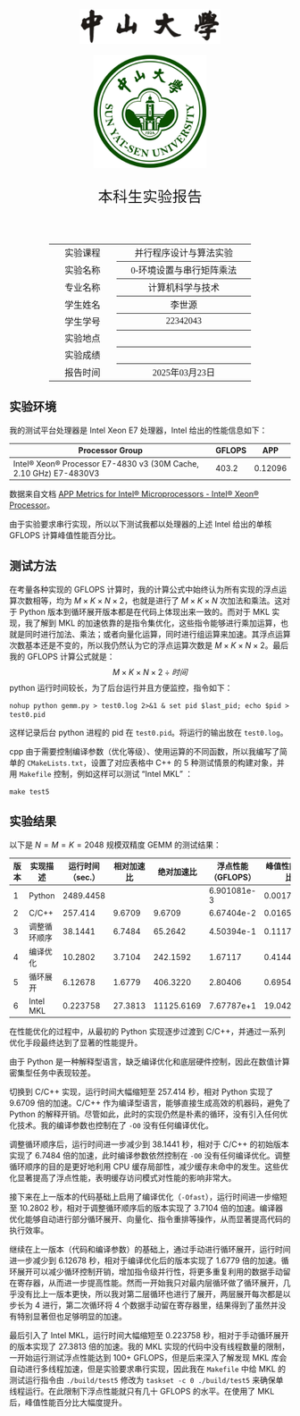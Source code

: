 <div class="cover" style="page-break-after:always;font-family:方正公文仿宋;width:100%;height:100%;border:none;margin: 0 auto;text-align:center;">
    <div style="width:50%;margin: 0 auto;height:0;padding-bottom:10%;">
        </br>
        <img src="../sysu-name.png" alt="校名" style="width:100%;"/>
    </div>
    </br></br>
    <div style="width:40%;margin: 0 auto;height:0;padding-bottom:40%;">
        <img src="../sysu.png" alt="校徽" style="width:100%;"/>
    </div>
		</br></br></br>
    <span style="font-family:华文黑体Bold;text-align:center;font-size:20pt;margin: 10pt auto;line-height:30pt;">本科生实验报告</span>
    </br>
    </br>
    <table style="border:none;text-align:center;width:72%;font-family:仿宋;font-size:14px; margin: 0 auto;">
    <tbody style="font-family:方正公文仿宋;font-size:12pt;">
        <tr style="font-weight:normal;"> 
            <td style="width:20%;text-align:center;">实验课程</td>
            <td style="width:40%;font-weight:normal;border-bottom: 1px solid;text-align:center;font-family:华文仿宋">并行程序设计与算法实验</td>
      </tr>
        <tr style="font-weight:normal;"> 
            <td style="width:20%;text-align:center;">实验名称</td>
            <td style="width:40%;font-weight:normal;border-bottom: 1px solid;text-align:center;font-family:华文仿宋">0-环境设置与串行矩阵乘法</td>
      </tr>
        <tr style="font-weight:normal;"> 
            <td style="width:20%;text-align:center;">专业名称</td>
            <td style="width:40%;font-weight:normal;border-bottom: 1px solid;text-align:center;font-family:华文仿宋">计算机科学与技术</td>
      </tr>
        <tr style="font-weight:normal;"> 
            <td style="width:20%;text-align:center;">学生姓名</td>
            <td style="width:40%;font-weight:normal;border-bottom: 1px solid;text-align:center;font-family:华文仿宋">李世源</td>
      </tr>
        <tr style="font-weight:normal;"> 
            <td style="width:20%;text-align:center;">学生学号</td>
            <td style="width:40%;font-weight:normal;border-bottom: 1px solid;text-align:center;font-family:华文仿宋">22342043</td>
      </tr>
        <tr style="font-weight:normal;"> 
            <td style="width:20%;text-align:center;">实验地点</td>
            <td style="width:40%;font-weight:normal;border-bottom: 1px solid;text-align:center;font-family:华文仿宋"></td>
      </tr>
        <tr style="font-weight:normal;"> 
            <td style="width:20%;text-align:center;">实验成绩</td>
            <td style="width:40%;font-weight:normal;border-bottom: 1px solid;text-align:center;font-family:华文仿宋"></td>
      </tr>
      <tr style="font-weight:normal;"> 
            <td style="width:20%;text-align:center;">报告时间</td>
            <td style="width:40%;font-weight:normal;border-bottom: 1px solid;text-align:center;font-family:华文仿宋">2025年03月23日</td>
      </tr>
    </tbody>              
    </table>
</div>


<!-- 注释语句：导出PDF时会在这里分页，使用 Typora Newsprint 主题放大 125% -->

## 实验环境

我的测试平台处理器是 Intel Xeon E7 处理器，Intel 给出的性能信息如下：

| Processor Group | GFLOPS | APP | 
|-----------------|--------|-----|
| Intel® Xeon® Processor E7-4830 v3 (30M Cache, 2.10 GHz) E7-4830V3 | 403.2 | 0.12096 |

数据来自文档 [APP Metrics for Intel® Microprocessors - Intel® Xeon® Processor](https://www.intel.com/content/www/us/en/content-details/840270/app-metrics-for-intel-microprocessors-intel-xeon-processor.html)。

由于实验要求串行实现，所以以下测试我都以处理器的上述 Intel 给出的单核 GFLOPS 计算峰值性能百分比。

## 测试方法

在考量各种实现的 GFLOPS 计算时，我的计算公式中始终认为所有实现的浮点运算次数相等，均为 $M\times K\times N\times 2$，也就是进行了 $M\times K\times N$ 次加法和乘法。这对于 Python 版本到循环展开版本都是在代码上体现出来一致的。而对于 MKL 实现，我了解到 MKL 的加速依靠的是指令集优化，这些指令能够进行乘加运算，也就是同时进行加法、乘法；或者向量化运算，同时进行组运算来加速。其浮点运算次数基本还是不变的，所以我仍然认为它的浮点运算次数是 $M\times K\times N\times 2$。最后我的 GFLOPS 计算公式就是：
$$
M\times K\times N\times 2\div 时间
$$
python 运行时间较长，为了后台运行并且方便监控，指令如下：

```shell
nohup python gemm.py > test0.log 2>&1 & set pid $last_pid; echo $pid > test0.pid
```

这样记录后台 python 进程的 pid 在 `test0.pid`。将运行的输出放在 `test0.log`。

cpp 由于需要控制编译参数（优化等级）、使用运算的不同函数，所以我编写了简单的 `CMakeLists.txt`，设置了对应表格中 C++ 的 5 种测试情景的构建对象，并用 `Makefile` 控制，例如这样可以测试 “Intel MKL” ：

```shell
make test5
```

## 实验结果

以下是 $N=M=K=2048$ 规模双精度 GEMM 的测试结果：

| 版本     | 实现描述    | 运行时间（sec.） | 相对加速比 | 绝对加速比 | 浮点性能（GFLOPS） | 峰值性能百分比 |
|---------|------------|----------------|------------|------------|-------------------|----------------|
| 1       | Python     | 2489.4458 |           |           | 6.901081e-3 | 0.001712% |
| 2       | C/C++      | 257.414 | 9.6709 | 9.6709 | 6.67404e-2  | 0.016553% |
| 3       | 调整循环顺序 | 38.1441 | 6.7484 | 65.2642| 4.50394e-1 | 0.111705% |
| 4       | 编译优化    | 10.2802 | 3.7104 | 242.1592 | 1.67117 | 0.414477% |
| 5       | 循环展开    | 6.12678 | 1.6779 | 406.3220 | 2.80406 | 0.695451% |
| 6       | Intel MKL  | 0.223758 | 27.3813 | 11125.6169 | 7.67787e+1 | 19.042336% |

<!-- The folloing content is partly generated by AI -->

在性能优化的过程中，从最初的 Python 实现逐步过渡到 C/C++，并通过一系列优化手段最终达到了显著的性能提升。

由于 Python 是一种解释型语言，缺乏编译优化和底层硬件控制，因此在数值计算密集型任务中表现较差。

切换到 C/C++ 实现，运行时间大幅缩短至 257.414 秒，相对 Python 实现了 9.6709 倍的加速。C/C++ 作为编译型语言，能够直接生成高效的机器码，避免了 Python 的解释开销。尽管如此，此时的实现仍然是朴素的循环，没有引入任何优化技术。我的编译参数也控制在了 `-O0` 没有任何编译优化。

调整循环顺序后，运行时间进一步减少到 38.1441 秒，相对于 C/C++ 的初始版本实现了 6.7484 倍的加速，此时编译参数依然控制在 `-O0` 没有任何编译优化。调整循环顺序的目的是更好地利用 CPU 缓存局部性，减少缓存未命中的发生。这些优化显著提高了浮点性能，表明缓存访问模式对性能的影响非常大。

接下来在上一版本的代码基础上启用了编译优化（`-Ofast`），运行时间进一步缩短至 10.2802 秒，相对于调整循环顺序后的版本实现了 3.7104 倍的加速。编译器优化能够自动进行部分循环展开、向量化、指令重排等操作，从而显著提高代码的执行效率。

继续在上一版本（代码和编译参数）的基础上，通过手动进行循环展开，运行时间进一步减少到 6.12678 秒，相对于编译优化后的版本实现了 1.6779 倍的加速。循环展开可以减少循环控制开销，增加指令级并行性，将更多重复利用的数据手动留在寄存器，从而进一步提高性能。然而一开始我只对最内层循环做了循环展开，几乎没有比上一版本更快，所以我对第二层循环也进行了展开，两层展开每次都是以步长为 4 进行，第二次循环将 4 个数据手动留在寄存器里，结果得到了虽然并没有特别显著但也足够明显的加速。

最后引入了 Intel MKL，运行时间大幅缩短至 0.223758 秒，相对于手动循环展开的版本实现了 27.3813 倍的加速。我的 MKL 实现的代码中没有线程数量的限制，一开始运行测试浮点性能达到 100+ GFLOPS，但是后来深入了解发现 MKL 库会自动进行多线程加速，但是实验要求串行实现，因此我在 `Makefile` 中给 MKL 的测试运行指令由 `./build/test5` 修改为 `taskset -c 0 ./build/test5` 来确保单线程运行。在此限制下浮点性能就只有几十 GFLOPS 的水平。在使用了 MKL 后，峰值性能百分比大幅度提升。
